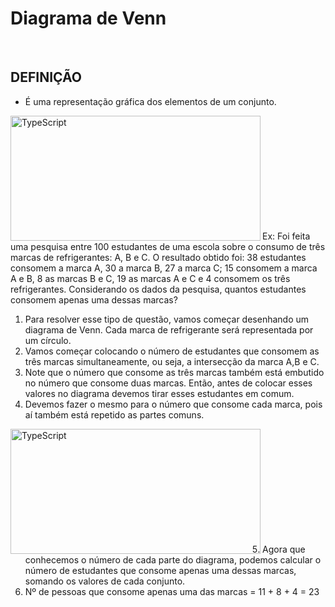 # Diagrama de Venn

<br>

## DEFINIÇÃO
* É uma representação gráfica dos elementos de um conjunto.

<div style="display:inline_block">
    <img align="left" height="200" width="400" alt="TypeScript" src="https://static.todamateria.com.br/upload/di/ag/diagrama1.jpg">
</div>

<br>
<br>
<br>
<br>
<br>
<br>
<br>
<br>
<br>
<br>

Ex: Foi feita uma pesquisa entre 100 estudantes de uma escola sobre o consumo de três marcas de refrigerantes: A, B e C. O resultado obtido foi: 38 estudantes consomem a marca A, 30 a marca B, 27 a marca C; 15 consomem a marca A e B, 8 as marcas B e C, 19 as marcas A e C e 4 consomem os três refrigerantes.
Considerando os dados da pesquisa, quantos estudantes consomem apenas uma dessas marcas?

1. Para resolver esse tipo de questão, vamos começar desenhando um diagrama de Venn. Cada marca de refrigerante será representada por um círculo.
2. Vamos começar colocando o número de estudantes que consomem as três marcas simultaneamente, ou seja, a intersecção da marca A,B e C. 
3. Note que o número que consome as três marcas também está embutido no número que consome duas marcas. Então, antes de colocar esses valores no diagrama devemos tirar esses estudantes em comum. 
4. Devemos fazer o mesmo para o número que consome cada marca, pois aí também está repetido as partes comuns.

<div style="display:inline_block">
    <img align="left" height="200" width="400" alt="TypeScript" src="https://static.todamateria.com.br/upload/co/nj/conjunto1.gif?auto_optimize=low">
</div>

<br>
<br>
<br>
<br>
<br>
<br>
<br>
<br>
<br>
<br>

5. Agora que conhecemos o número de cada parte do diagrama, podemos calcular o número de estudantes que consome apenas uma dessas marcas, somando os valores de cada conjunto. 
6. Nº de pessoas que consome apenas uma das marcas = 11 + 8 + 4 = 23